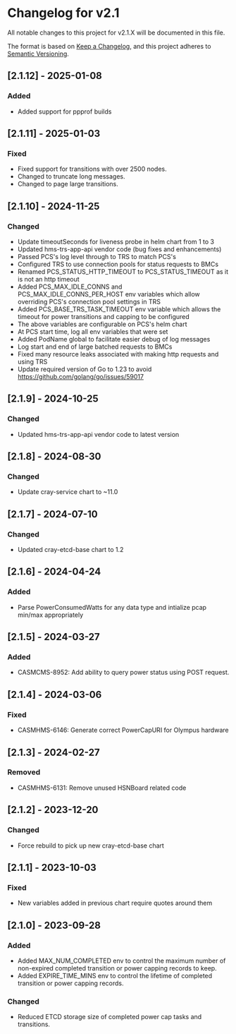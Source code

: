 # Changelog for v2.1

All notable changes to this project for v2.1.X will be documented in this file.

The format is based on [Keep a Changelog](https://keepachangelog.com/en/1.0.0/),
and this project adheres to [Semantic Versioning](https://semver.org/spec/v2.0.0.html).

## [2.1.12] - 2025-01-08

### Added

- Added support for ppprof builds

## [2.1.11] - 2025-01-03

### Fixed

- Fixed support for transitions with over 2500 nodes.
- Changed to truncate long messages.
- Changed to page large transitions.

## [2.1.10] - 2024-11-25

### Changed

- Update timeoutSeconds for liveness probe in helm chart from 1 to 3
- Updated hms-trs-app-api vendor code (bug fixes and enhancements)
- Passed PCS's log level through to TRS to match PCS's
- Configured TRS to use connection pools for status requests to BMCs
- Renamed PCS_STATUS_HTTP_TIMEOUT to PCS_STATUS_TIMEOUT as it is not an
  http timeout
- Added PCS_MAX_IDLE_CONNS and PCS_MAX_IDLE_CONNS_PER_HOST env variables
  which allow overriding PCS's connection pool settings in TRS
- Added PCS_BASE_TRS_TASK_TIMEOUT env variable which allows the timeout
  for power transitions and capping to be configured
- The above variables are configurable on PCS's helm chart
- At PCS start time, log all env variables that were set
- Added PodName global to facilitate easier debug of log messages
- Log start and end of large batched requests to BMCs
- Fixed many resource leaks associated with making http requests and using TRS
- Update required version of Go to 1.23 to avoid
  https://github.com/golang/go/issues/59017

## [2.1.9] - 2024-10-25

### Changed

- Updated hms-trs-app-api vendor code to latest version

## [2.1.8] - 2024-08-30

### Changed

- Update cray-service chart to ~11.0

## [2.1.7] - 2024-07-10

### Changed

- Updated cray-etcd-base chart to 1.2

## [2.1.6] - 2024-04-24

### Added

- Parse PowerConsumedWatts for any data type and intialize pcap min/max appropriately

## [2.1.5] - 2024-03-27

### Added

- CASMCMS-8952: Add ability to query power status using POST request.

## [2.1.4] - 2024-03-06

### Fixed

- CASMHMS-6146: Generate correct PowerCapURI for Olympus hardware

## [2.1.3] - 2024-02-27

### Removed

- CASMHMS-6131: Remove unused HSNBoard related code

## [2.1.2] - 2023-12-20

### Changed

- Force rebuild to pick up new cray-etcd-base chart

## [2.1.1] - 2023-10-03

### Fixed

- New variables added in previous chart require quotes around them

## [2.1.0] - 2023-09-28

### Added

- Added MAX_NUM_COMPLETED env to control the maximum number of non-expired completed transition or power capping records to keep.
- Added EXPIRE_TIME_MINS env to control the lifetime of completed transition or power capping records.

### Changed

- Reduced ETCD storage size of completed power cap tasks and transitions.
